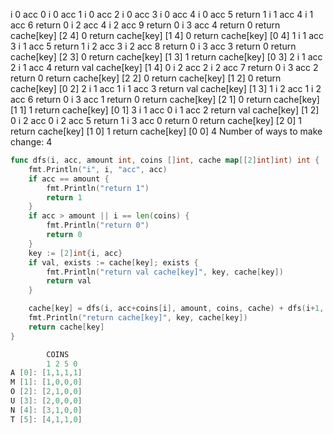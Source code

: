 i 0 acc 0
i 0 acc 1
i 0 acc 2
i 0 acc 3
i 0 acc 4
i 0 acc 5
return 1
i 1 acc 4
i 1 acc 6
return 0
i 2 acc 4
i 2 acc 9
return 0
i 3 acc 4
return 0
return cache[key] [2 4] 0
return cache[key] [1 4] 0
return cache[key] [0 4] 1
i 1 acc 3
i 1 acc 5
return 1
i 2 acc 3
i 2 acc 8
return 0
i 3 acc 3
return 0
return cache[key] [2 3] 0
return cache[key] [1 3] 1
return cache[key] [0 3] 2
i 1 acc 2
i 1 acc 4
return val cache[key] [1 4] 0
i 2 acc 2
i 2 acc 7
return 0
i 3 acc 2
return 0
return cache[key] [2 2] 0
return cache[key] [1 2] 0
return cache[key] [0 2] 2
i 1 acc 1
i 1 acc 3
return val cache[key] [1 3] 1
i 2 acc 1
i 2 acc 6
return 0
i 3 acc 1
return 0
return cache[key] [2 1] 0
return cache[key] [1 1] 1
return cache[key] [0 1] 3
i 1 acc 0
i 1 acc 2
return val cache[key] [1 2] 0
i 2 acc 0
i 2 acc 5
return 1
i 3 acc 0
return 0
return cache[key] [2 0] 1
return cache[key] [1 0] 1
return cache[key] [0 0] 4
Number of ways to make change: 4

```go
func dfs(i, acc, amount int, coins []int, cache map[[2]int]int) int {
	fmt.Println("i", i, "acc", acc)
	if acc == amount {
		fmt.Println("return 1")
		return 1
	}
	if acc > amount || i == len(coins) {
		fmt.Println("return 0")
		return 0
	}
	key := [2]int{i, acc}
	if val, exists := cache[key]; exists {
		fmt.Println("return val cache[key]", key, cache[key])
		return val
	}

	cache[key] = dfs(i, acc+coins[i], amount, coins, cache) + dfs(i+1, acc, amount, coins, cache)
	fmt.Println("return cache[key]", key, cache[key])
	return cache[key]
}
```

```go
        COINS
        1 2 5 0
A [0]: [1,1,1,1]
M [1]: [1,0,0,0]
O [2]: [2,1,0,0]
U [3]: [2,0,0,0]
N [4]: [3,1,0,0]
T [5]: [4,1,1,0]
```
